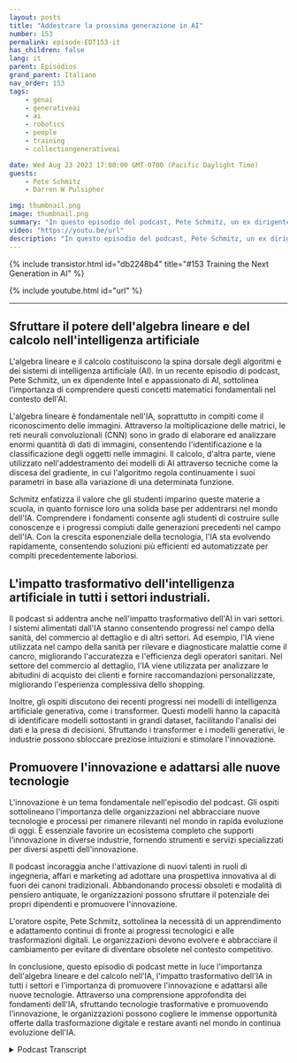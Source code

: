 ```yaml
---
layout: posts
title: "Addestrare la prossima generazione in AI"
number: 153
permalink: episode-EDT153-it
has_children: false
lang: it
parent: Episódios
grand_parent: Italiano
nav_order: 153
tags:
    - genai
    - generativeai
    - ai
    - robotics
    - people
    - training
    - collectiongenerativeai

date: Wed Aug 23 2023 17:00:00 GMT-0700 (Pacific Daylight Time)
guests:
    - Pete Schmitz
    - Darren W Pulsipher

img: thumbnail.png
image: thumbnail.png
summary: "In questo episodio del podcast, Pete Schmitz, un ex dirigente commerciale di Intel, parla del suo lavoro con gli studenti delle scuole superiori nell'insegnare loro sull'IA e su come utilizzarla nelle competizioni di robotica. Spiega che queste competizioni richiedono l'uso dell'autonomia e l'IA è un componente cruciale per raggiungerla. Pete condivide un esempio di come la visione artificiale, alimentata dall'IA, viene utilizzata nel veicolo navale senza pilota del Defense Advanced Research Projects Agency, DARPA D Hunter."
video: "https://youtu.be/url"
description: "In questo episodio del podcast, Pete Schmitz, un ex dirigente commerciale di Intel, parla del suo lavoro con gli studenti delle scuole superiori nell'insegnare loro sull'IA e su come utilizzarla nelle competizioni di robotica. Spiega che queste competizioni richiedono l'uso dell'autonomia e l'IA è un componente cruciale per raggiungerla. Pete condivide un esempio di come la visione artificiale, alimentata dall'IA, viene utilizzata nel veicolo navale senza pilota del Defense Advanced Research Projects Agency, DARPA D Hunter."
---
```


<div>
{% include transistor.html id="db2248b4" title="#153 Training the Next Generation in AI" %}

{% include youtube.html id="url" %}
</div>

---

## Sfruttare il potere dell'algebra lineare e del calcolo nell'intelligenza artificiale

L'algebra lineare e il calcolo costituiscono la spina dorsale degli algoritmi e dei sistemi di intelligenza artificiale (AI). In un recente episodio di podcast, Pete Schmitz, un ex dipendente Intel e appassionato di AI, sottolinea l'importanza di comprendere questi concetti matematici fondamentali nel contesto dell'AI.

L'algebra lineare è fondamentale nell'IA, soprattutto in compiti come il riconoscimento delle immagini. Attraverso la moltiplicazione delle matrici, le reti neurali convoluzionali (CNN) sono in grado di elaborare ed analizzare enormi quantità di dati di immagini, consentendo l'identificazione e la classificazione degli oggetti nelle immagini. Il calcolo, d'altra parte, viene utilizzato nell'addestramento dei modelli di AI attraverso tecniche come la discesa del gradiente, in cui l'algoritmo regola continuamente i suoi parametri in base alla variazione di una determinata funzione.

Schmitz enfatizza il valore che gli studenti imparino queste materie a scuola, in quanto fornisce loro una solida base per addentrarsi nel mondo dell'IA. Comprendere i fondamenti consente agli studenti di costruire sulle conoscenze e i progressi compiuti dalle generazioni precedenti nel campo dell'IA. Con la crescita esponenziale della tecnologia, l'IA sta evolvendo rapidamente, consentendo soluzioni più efficienti ed automatizzate per compiti precedentemente laboriosi.

## L'impatto trasformativo dell'intelligenza artificiale in tutti i settori industriali.

Il podcast si addentra anche nell'impatto trasformativo dell'AI in vari settori. I sistemi alimentati dall'IA stanno consentendo progressi nel campo della sanità, del commercio al dettaglio e di altri settori. Ad esempio, l'IA viene utilizzata nel campo della sanità per rilevare e diagnosticare malattie come il cancro, migliorando l'accuratezza e l'efficienza degli operatori sanitari. Nel settore del commercio al dettaglio, l'IA viene utilizzata per analizzare le abitudini di acquisto dei clienti e fornire raccomandazioni personalizzate, migliorando l'esperienza complessiva dello shopping.

Inoltre, gli ospiti discutono dei recenti progressi nei modelli di intelligenza artificiale generativa, come i transformer. Questi modelli hanno la capacità di identificare modelli sottostanti in grandi dataset, facilitando l'analisi dei dati e la presa di decisioni. Sfruttando i transformer e i modelli generativi, le industrie possono sbloccare preziose intuizioni e stimolare l'innovazione.

## Promuovere l'innovazione e adattarsi alle nuove tecnologie

L'innovazione è un tema fondamentale nell'episodio del podcast. Gli ospiti sottolineano l'importanza delle organizzazioni nel abbracciare nuove tecnologie e processi per rimanere rilevanti nel mondo in rapida evoluzione di oggi. È essenziale favorire un ecosistema completo che supporti l'innovazione in diverse industrie, fornendo strumenti e servizi specializzati per diversi aspetti dell'innovazione.

Il podcast incoraggia anche l'attivazione di nuovi talenti in ruoli di ingegneria, affari e marketing ad adottare una prospettiva innovativa al di fuori dei canoni tradizionali. Abbandonando processi obsoleti e modalità di pensiero antiquate, le organizzazioni possono sfruttare il potenziale dei propri dipendenti e promuovere l'innovazione.

L'oratore ospite, Pete Schmitz, sottolinea la necessità di un apprendimento e adattamento continui di fronte ai progressi tecnologici e alle trasformazioni digitali. Le organizzazioni devono evolvere e abbracciare il cambiamento per evitare di diventare obsolete nel contesto competitivo.

In conclusione, questo episodio di podcast mette in luce l'importanza dell'algebra lineare e del calcolo nell'IA, l'impatto trasformativo dell'IA in tutti i settori e l'importanza di promuovere l'innovazione e adattarsi alle nuove tecnologie. Attraverso una comprensione approfondita dei fondamenti dell'IA, sfruttando tecnologie trasformative e promuovendo l'innovazione, le organizzazioni possono cogliere le immense opportunità offerte dalla trasformazione digitale e restare avanti nel mondo in continua evoluzione dell'IA.



<details>
<summary> Podcast Transcript </summary>

<p></p>

</details>
